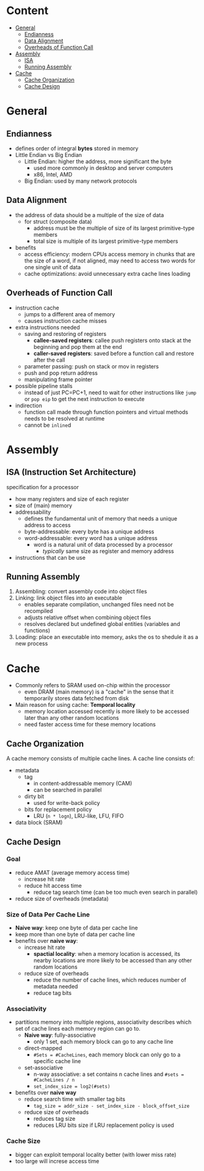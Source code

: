 # Content

- [General](#general)
    - [Endianness](#endianness)
    - [Data Alignment](#data-alignment)
    - [Overheads of Function Call](#overhead-of-function-calls)
- [Assembly](#assembly)
    - [ISA](#isa-instruction-set-architecture)
    - [Running Assembly](#running-assembly)
- [Cache](#cache)
    - [Cache Organization](#cache-organization)
    - [Cache Design](#cache-design)

# General

## Endianness

- defines order of integral __bytes__ stored in memory
- Little Endian vs Big Endian
    - Little Endian: higher the address, more significant the byte
        - used more commonly in desktop and server computers
        - x86, Intel, AMD
    - Big Endian: used by many network protocols

## Data Alignment

- the address of data should be a multiple of the size of data
    - for struct (composite data)
        - address must be the multiple of size of its largest primitive-type members
        - total size is multiple of its largest primitive-type members
- benefits
    - access efficiency: modern CPUs access memory in chunks that are the size of a word, if not aligned, may need to access two words for one single unit of data
    - cache optimizations: avoid unnecessary extra cache lines loading

## Overheads of Function Call

- instruction cache
    - jumps to a different area of memory
    - causes instruction cache misses
- extra instructions needed
    - saving and restoring of registers
        - __callee-saved registers__: callee push registers onto stack at the beginning and pop them at the end
        - __caller-saved registers__: saved before a function call and restore after the call
    - parameter passing: push on stack or mov in registers
    - push and pop return address
    - manipulating frame pointer
- possible pipeline stalls
    - instead of just PC=PC+1, need to wait for other instructions like `jump` or `pop eip` to get the next instruction to execute
- indirection
    - function call made through function pointers and virtual methods needs to be resolved at runtime
    - cannot be `inline`d

# Assembly

## ISA (Instruction Set Architecture)
specification for a processor
- how many registers and size of each register
- size of (main) memory
- addressability
    - defines the fundamental unit of memory that needs a unique address to access
    - byte-addressable: every byte has a unique address
    - word-addressable: every word has a unique address
        - word is a natural unit of data processed by a processor
            - _typically_ same size as register and memory address
- instructions that can be use

## Running Assembly

1. Assembling: convert assembly code into object files
2. Linking: link object files into an executable
    - enables separate compilation, unchanged files need not be recompiled
    - adjusts relative offset when combining object files
    - resolves declared but undefined global entities (variables and functions)
3. Loading: place an executable into memory, asks the os to shedule it as a new process


# Cache

- Commonly refers to SRAM used on-chip within the processor
    - even DRAM (main memory) is a "cache" in the sense that it temporarily stores data fetched from disk
- Main reason for using cache: __Temporal locality__
    - memory location accessed recently is more likely to be accessed later than any other random locations
    - need faster access time for these memory locations

## Cache Organization

A cache memory consists of multiple cache lines. A cache line consists of:
- metadata
    - tag
        - in content-addressable memory (CAM)
        - can be searched in parallel
    - dirty bit
        - used for write-back policy
    - bits for replacement policy
        - LRU (`n * logn`), LRU-like, LFU, FIFO
- data block (SRAM)

## Cache Design

### Goal

- reduce AMAT (average memory access time)
    - increase hit rate
    - reduce hit access time
        - reduce tag search time (can be too much even search in parallel)
- reduce size of overheads (metadata)

### Size of Data Per Cache Line

- __Naive way__: keep one byte of data per cache line
- keep more than one byte of data per cache line
- benefits over __naive way__:
    - increase hit rate
        - __spactial locality__: when a memory location is accessed, its nearby locations are more likely to be accessed than any other random locations
    - reduce size of overheads
        - reduce the number of cache lines, which reduces number of metadata needed
        - reduce tag bits

### Associativity

- partitions memory into multiple regions, associativity describes which set of cache lines each memory region can go to.
    - __Naive way__: fully-associative
        - only 1 set, each memory block can go to any cache line
    - direct-mapped
        - `#Sets = #CacheLines`, each memory block can only go to a specific cache line
    - set-associative
        - n-way associative: a set contains n cache lines and `#sets = #CacheLines / n`
        - `set_index_size = log2(#sets)`
- benefits over __naive way__
    - reduce search time with smaller tag bits
        - `tag_size = addr_size - set_index_size - block_offset_size`
    - reduce size of overheads
        - reduces tag size
        - reduces LRU bits size if LRU replacement policy is used

### Cache Size

- bigger can exploit temporal locality better (with lower miss rate)
- too large will increse access time
